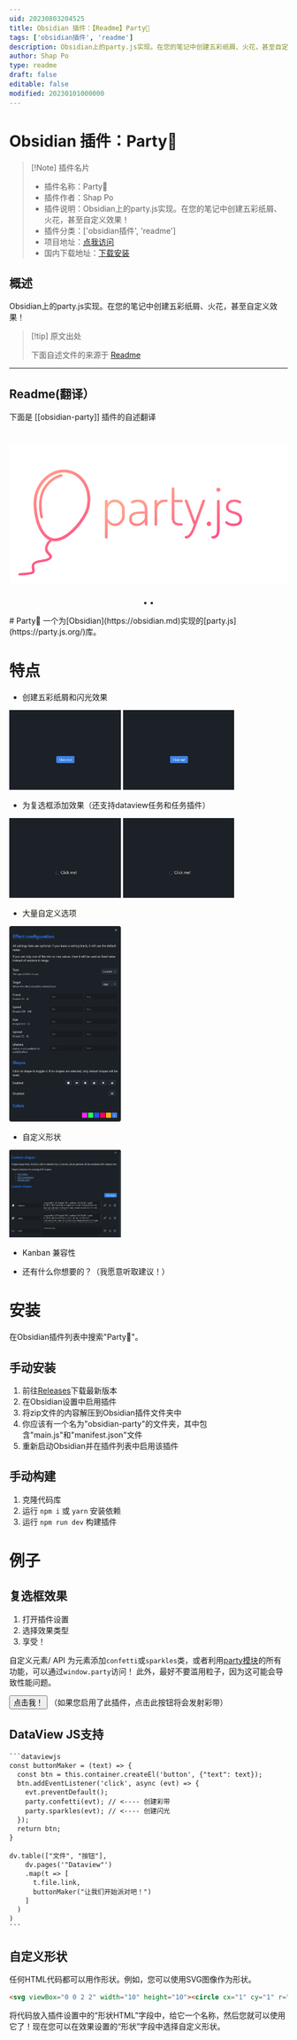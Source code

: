 ```yaml
---
uid: 20230803204525
title: Obsidian 插件：【Readme】Party🎉
tags: ['obsidian插件', 'readme']
description: Obsidian上的party.js实现。在您的笔记中创建五彩纸屑、火花，甚至自定义效果！
author: Shap Po
type: readme
draft: false
editable: false
modified: 20230101000000
---
```


# Obsidian 插件：Party🎉

> [!Note] 插件名片
> - 插件名称：Party🎉
> - 插件作者：Shap Po
> - 插件说明：Obsidian上的party.js实现。在您的笔记中创建五彩纸屑、火花，甚至自定义效果！
> - 插件分类：['obsidian插件', 'readme']
> - 项目地址：[点我访问](https://github.com/shap-po/obsidian-party)
> - 国内下载地址：[下载安装](https://pkmer.cn/products/plugin/pluginMarket/?obsidian-party)

## 概述

Obsidian上的party.js实现。在您的笔记中创建五彩纸屑、火花，甚至自定义效果！



> [!tip] 原文出处
> 
>下面自述文件的来源于 [Readme](https://ghproxy.net/https://raw.githubusercontent.com/shap-po/obsidian-party/master/README.md)
> 

---

## Readme(翻译）

下面是 [[obsidian-party]] 插件的自述翻译


<h1 align="center">
    <img src="https://raw.githubusercontent.com/yiliansource/party-js/main/.github/banner.svg"/>
</h1>

<p align="center">
     &bull;
     &bull;
    
</p>

<p align="center">
  
  
</p>
# Party🎉
一个为[Obsidian](https://obsidian.md)实现的[party.js](https://party.js.org/)库。

# 特点
- 创建五彩纸屑和闪光效果

<img src="https://raw.githubusercontent.com/shap-po/obsidian-party/master/images/confetti.gif" width="40%"/> <img src="https://raw.githubusercontent.com/shap-po/obsidian-party/master/images/sparkles.gif" width="40%"/>

- 为复选框添加效果（还支持dataview任务和任务插件）

<img src="https://raw.githubusercontent.com/shap-po/obsidian-party/master/images/checkbox.gif" width="40%"/> <img src="https://raw.githubusercontent.com/shap-po/obsidian-party/master/images/snowflakes.gif" width="40%"/>

- 大量自定义选项

<img src="https://raw.githubusercontent.com/shap-po/obsidian-party/master/images/customization.png" width="40%"/>

- 自定义形状

<img src="https://raw.githubusercontent.com/shap-po/obsidian-party/master/images/custom-shapes.png" width="40%"/>

- Kanban 兼容性

- 还有什么你想要的？（我愿意听取建议！）

# 安装
在Obsidian插件列表中搜索"Party🎉"。

## 手动安装
1. 前往[Releases](https://github.com/shap-po/obsidian-party/releases)下载最新版本
2. 在Obsidian设置中启用插件
3. 将zip文件的内容解压到Obsidian插件文件夹中
4. 你应该有一个名为"obsidian-party"的文件夹，其中包含"main.js"和"manifest.json"文件
5. 重新启动Obsidian并在插件列表中启用该插件

## 手动构建
1. 克隆代码库
2. 运行 `npm i` 或 `yarn` 安装依赖
3. 运行 `npm run dev` 构建插件

# 例子

## 复选框效果
1. 打开插件设置
2. 选择效果类型
3. 享受！

自定义元素/ API
为元素添加`confetti`或`sparkles`类，或者利用[party模块](https://party.js.org/docs)的所有功能，可以通过`window.party`访问！
此外，最好不要滥用粒子，因为这可能会导致性能问题。

<button class="confetti">点击我！</button>
（如果您启用了此插件，点击此按钮将会发射彩带）

## DataView JS支持
````
```dataviewjs
const buttonMaker = (text) => {
  const btn = this.container.createEl('button', {"text": text});
  btn.addEventListener('click', async (evt) => {
    evt.preventDefault();
    party.confetti(evt); // <---- 创建彩带
    party.sparkles(evt); // <---- 创建闪光
  });
  return btn;
}

dv.table(["文件", "按钮"],
	dv.pages('"Dataview"')
    .map(t => [
      t.file.link,
      buttonMaker("让我们开始派对吧！")
    ]
  )
)
```
````

## 自定义形状
任何HTML代码都可以用作形状。例如，您可以使用SVG图像作为形状。
```html
<svg viewBox="0 0 2 2" width="10" height="10"><circle cx="1" cy="1" r="1"/></svg>
```
将代码放入插件设置中的“形状HTML”字段中，给它一个名称，然后您就可以使用它了！现在您可以在效果设置的“形状”字段中选择自定义形状。



